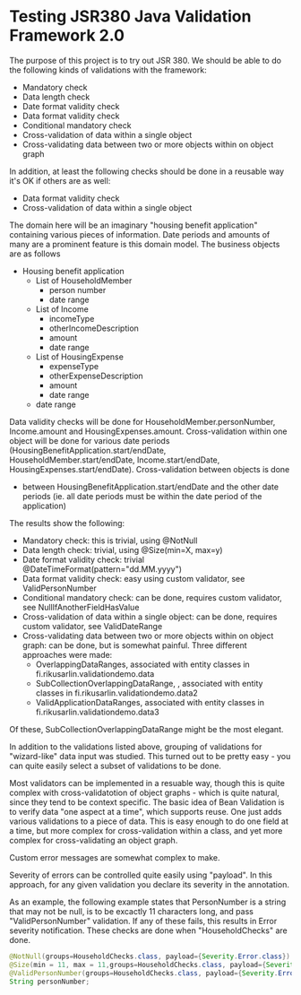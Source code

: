 # Testing JSR380 Java Validation Framework 2.0
The purpose of this project is to try out JSR 380. We should be able to do the following kinds of validations with the framework:
* Mandatory check
* Data length check
* Date format validity check
* Data format validity check
* Conditional mandatory check
* Cross-validation of data within a single object
* Cross-validating data between two or more objects within on object graph

In addition, at least the following checks should be done in a reusable way it's OK if others are as well:
* Data format validity check
* Cross-validation of data within a single object

The domain here will be an imaginary "housing benefit application" containing various pieces of information. Date periods and amounts of many are a prominent feature is this domain model. The business objects are as follows
* Housing benefit application
    * List of HouseholdMember 
        * person number
        * date range
    * List of Income
        * incomeType
        * otherIncomeDescription
        * amount
        * date range
    * List of HousingExpense
        * expenseType
        * otherExpenseDescription
        * amount
        * date range
    * date range

Data validity checks will be done for HouseholdMember.personNumber, Income.amount and HousingExpenses.amount. Cross-validation within one object will be done for various date periods (HousingBenefitApplication.start/endDate, HouseholdMember.start/endDate, Income.start/endDate, HousingExpenses.start/endDate). Cross-validation between objects is done
* between HousingBenefitApplication.start/endDate and the other date periods (ie. all date periods must be within the date period of the application)

The results show the following:
* Mandatory check: this is trivial, using @NotNull
* Data length check: trivial, using @Size(min=X, max=y)
* Date format validity check: trivial @DateTimeFormat(pattern="dd.MM.yyyy")
* Data format validity check: easy using custom validator, see ValidPersonNumber
* Conditional mandatory check: can be done, requires custom validator, see NullIfAnotherFieldHasValue
* Cross-validation of data within a single object: can be done, requires custom validator, see ValidDateRange
* Cross-validating data between two or more objects within on object graph: can be done, but is somewhat painful. Three different approaches were made:
    * OverlappingDataRanges, associated with entity classes in fi.rikusarlin.validationdemo.data
    * SubCollectionOverlappingDataRange, , associated with entity classes in fi.rikusarlin.validationdemo.data2
    * ValidApplicationDataRanges, associated with entity classes in fi.rikusarlin.validationdemo.data3

Of these, SubCollectionOverlappingDataRange might be the most elegant. 

In addition to the validations listed above, grouping of validations for "wizard-like" data input was studied. This turned out to be pretty easy - you can quite easily select a subset of validations to be done.

Most validators can be implemented in a resuable way, though this is quite complex with cross-validatotion of object graphs - which is quite natural, since they tend to be context specific. The basic idea of Bean Validation is to verify data "one aspect at a time", which supports reuse. One just adds various validations to a piece of data. This is easy enough to do one field at a time, but more complex for cross-validation within a class, and yet more complex for cross-validating an object graph.

Custom error messages are somewhat complex to make.

Severity of errors can be controlled quite easily using "payload". In this approach, for any given validation you declare its severity in the annotation.

As an example, the following example states that PersonNumber is a string that may not be null, is to be excactly 11 characters long, and pass "ValidPersonNumber" validation. If any of these fails, this results in Error severity notification. These checks are done when "HouseholdChecks" are done.
```java
@NotNull(groups=HouseholdChecks.class, payload={Severity.Error.class})
@Size(min = 11, max = 11,groups=HouseholdChecks.class, payload={Severity.Error.class})
@ValidPersonNumber(groups=HouseholdChecks.class, payload={Severity.Error.class})
String personNumber;
```